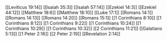 [[Leviticus 19:14]]
[[Isaiah 35:3]]
[[Isaiah 57:14]]
[[Ezekiel 14:3]]
[[Ezekiel 44:12]]
[[Matthew 18:6]]
[[Matthew 18:10]]
[[Luke 17:1]]
[[Romans 14:1]]
[[Romans 14:13]]
[[Romans 14:20]]
[[Romans 15:1]]
[[1 Corinthians 8:10]]
[[1 Corinthians 8:12]]
[[1 Corinthians 9:22]]
[[1 Corinthians 10:24]]
[[1 Corinthians 10:29]]
[[1 Corinthians 10:32]]
[[2 Corinthians 11:21]]
[[Galatians 5:13]]
[[1 Peter 2:16]]
[[2 Peter 2:19]]
[[Revelation 2:14]]
